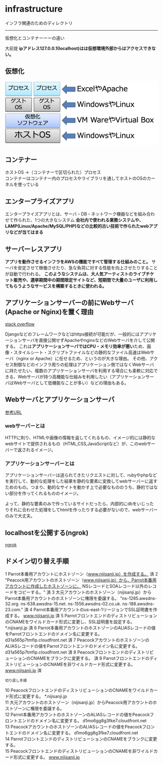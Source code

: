 # infrastructure

インフラ関連のためのディレクトリ


---

仮想化とコンテナーーーの違い

大前提
**ipアドレス127.0.0.1(localhost)はは仮想環境外部からはアクセスできない。**

## 仮想化

![仮想化](image/仮想化.png)

## コンテナー

ホストOS →（コンテナーで区切られた）プロセス  
コンテナーはコンテナー内のプロセスやライブラリを通してホストのOSのカーネルを使っている

## エンタープライズアプリ

エンタープライズアプリとは、サーバ・DB・ネットワーク機器などを組み合わせて作られた、1つの大きなシステム
**会社内で使われる業務システムや、LAMP(Linux/Apache/MySQL/PHP)などの比較的古い技術で作られたwebアプリなどが当てはまる**

## サーバーレスアプリ

**アプリを動作させるインフラをAWSの機能ですべて管理する仕組みのこと。**
サーバを安定させて稼働させたり、急な負荷に対する性能を向上させたりすることが自動で行われる。
**このようなシステムは、大人気アーティストのライブチケット販売や、選挙期間中の期間限定サイトなど、短期間で大量のユーザに利用してもらうようなサービスを構築するときに使われる。**

## アプリケーションサーバーの前にWebサーバ(Apache or Nginx)を置く理由

[stack overflow](https://ja.stackoverflow.com/questions/19405/django-%E3%81%AE%E4%B8%8B%E3%81%AB-apache-%E3%82%84-nginx-%E3%81%8C%E5%BF%85%E8%A6%81%E3%81%AA%E3%81%AE%E3%81%AF%E3%81%AA%E3%81%9C%E3%81%A7%E3%81%99%E3%81%8B)

Djangoなどのフレームワークなどはhttps接続が可能だが、一般的にはアプリケーションサーバを直接公開せずApacheやnginxなどのWebサーバを介して公開する。
これは**アプリケーションサーバではCPU・メモリ効率が悪い**ため、画像・スタイルシート・スクリプトファイルなどの静的なファイル高速はWebサーバ（nginx or Apache）に任せるため、というのが大きな理由。
その他、アクセス制御などのインフラ周りの処理はアプリケーション側ではなくWebサーバに持たせたい、複数のアプリケーションサーバを利用する場合にも柔軟に対応できる、Webサーバが持つ高機能な仕組みを利用したい（アプリケーションサーバはWebサーバとして低機能なことが多い）などの理由もある。

## Webサーバとアプリケーションサーバ

[参考URL](https://qiita.com/takahiro1127/items/fcb81753eaf381b4b33c)

### webサーバーとは

HTTPに則り、HTMLや画像の情報を返してくれるもの、イメージ的には静的なwebサイトで提供されるもの（HTML,CSS,JavaScriptなど）が、このwebサーバーで返されるイメージ。

### アプリケーションサーバーとは

アプリケーションサーバーは送られてきたリクエストに対して、rubyやphpなどを実行して、動的な処理をした結果を静的な要素に変換してwebサーバーに返すためのもの。つまり、動的なサイトを動かす上で必要なもののうち、静的ではない部分を作ってくれるもののイメージ。

よって、静的な要素のみで作っているサイトだったら、内部的にdbをいじったりそれに合わせた処理をしてhtmlを作ったりする必要がないので、webサーバーのみで大丈夫。

## localhostを公開する(ngrok)

[ngrok](https://hirooooo-lab.com/development/https-for-localhost/)

## ドメイン切り替え手順

1	Parrot本番用アカウントにホストゾーン（www.nijisanji.jp）を作成する。		済
2	"Peacock用アカウントのホストゾーン（www.nijisanji.jp）から、Parrot本番用アカウントに作成したホストゾーンに、
NSレコードとSOAレコード以外のレコードをコピーする。"		済
3	大元アカウントのホストゾーン（nijisanji.jp）からParrot本番用アカウントのホストゾーンに権限を委譲する。	"ns-1285.awsdns-32.org.
ns-638.awsdns-15.net.
ns-1556.awsdns-02.co.uk.
ns-188.awsdns-23.com."	済
4	Parrot本番用アカウントのus-east-1リージョンでSSL証明書を作成する。	www.nijisanji.jp	済
5	ParrotフロントエンドのディストリビューションのCNAMEをワイルドカード形式に変更し、SSL証明書を設定する。	*.nijisanji.jp	済
6	Parrot本番用アカウントのホストゾーンのALIASレコードの値をParrotフロントエンドのドメイン名に変更する。	d31a565p7tmfip.cloudfront.net	済
7	PeacockアカウントのホストゾーンのALIASレコードの値をParrotフロントエンドのドメイン名に変更する。	d31a565p7tmfip.cloudfront.net	済
8	PeacockフロントエンドのディストリビューションのCNAMEをブランクに変更する。		済
9	ParrotフロントエンドのディストリビューションのCNAMEを非ワイルドカード形式に変更する。	www.nijisanji.jp	済
			
	切り戻し手順		
10	PeacockフロントエンドのディストリビューションのCNAMEをワイルドカード形式に変更する。	*.nijisanji.jp	
11	大元アカウントのホストゾーン（nijisanji.jp）からPeacock用アカウントのホストゾーンに権限を委譲する。		
12	Parrot本番用アカウントのホストゾーンのALIASレコードの値をPeacockフロントエンドのドメイン名に変更する。	d1mo6gg8g3fke7.cloudfront.net	
13	PeacockアカウントのホストゾーンのALIASレコードの値をPeacockフロントエンドのドメイン名に変更する。	d1mo6gg8g3fke7.cloudfront.net	
14	ParrotフロントエンドのディストリビューションのCNAMEをブランクに変更する。		
15	PeacockフロントエンドのディストリビューションのCNAMEを非ワイルドカード形式に変更する。	www.nijisanji.jp	